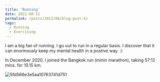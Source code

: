 ```yaml
---
title: 'Running'
date: 2021-08-11
permalink: /posts/2012/08/blog-post-4/
tags:
  - Running
  - Exercising
---
```


I am a big fan of running. I go out to run in a regular basis. I discover that it can enormously keep my mental health in a postive way. :)

In December 2020, I joined the Bangkok run (minin marathon), taking 57:12 mins. for 10.15 km.

![5fd566e3e5aa10763741d751](https://user-images.githubusercontent.com/88487585/128987861-92364a46-9695-44be-be61-c2b0b9959951.jpg)

